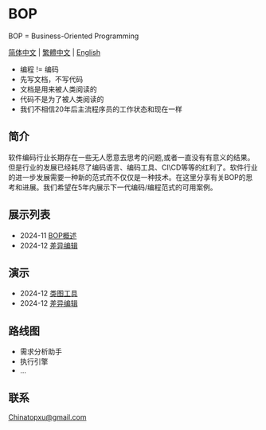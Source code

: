 # BOP

BOP = Business-Oriented Programming

[简体中文](../zh-CN/README.md) | [繁體中文](../zh-TW/README.md) | [English](../en/README.md)

* 编程 != 编码
* 先写文档，不写代码
* 文档是用来被人类阅读的
* 代码不是为了被人类阅读的
* 我们不相信20年后主流程序员的工作状态和现在一样

## 简介

软件编码行业长期存在一些无人愿意去思考的问题,或者一直没有有意义的结果。但是行业的发展已经耗尽了编码语言、编码工具、CI\CD等等的红利了。软件行业的进一步发展需要一种新的范式而不仅仅是一种技术。在这里分享有关BOP的思考和进展。我们希望在5年内展示下一代编码/编程范式的可用案例。

## 展示列表

* 2024-11 [BOP概述](../zh-CN/202411/BOP概述/README.md)
* 2024-12 [差异编辑](../zh-CN/202412/差异编辑/README.md)

## 演示

- 2024-12 [类图工具](https://www.ba2ops.com/tools/class-diagram)
- 2024-12 [差异编辑](https://www.ba2ops.com/tools/code-diff)

## 路线图

* 需求分析助手
* 执行引擎
* ...

## 联系

Chinatopxu@gmail.com

